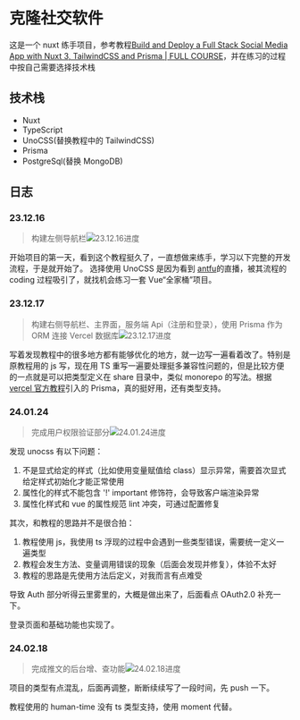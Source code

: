 # 克隆社交软件

这是一个 nuxt 练手项目，参考教程[Build and Deploy a Full Stack Social Media App with Nuxt 3, TailwindCSS and Prisma | FULL COURSE](https://www.youtube.com/watch?v=_cM4j9_LfQk)，并在练习的过程中按自己需要选择技术栈

## 技术栈

-   Nuxt
-   TypeScript
-   UnoCSS(替换教程中的 TailwindCSS)
-   Prisma
-   PostgreSql(替换 MongoDB)

## 日志

### 23.12.16

> 构建左侧导航栏![23.12.16进度](https://s2.loli.net/2023/12/17/MhKiafRYUE2xy7v.png)

开始项目的第一天，看到这个教程挺久了，一直想做来练手，学习以下完整的开发流程，于是就开始了。
选择使用 UnoCSS 是因为看到 [antfu](https://antfu.me/)的直播，被其流程的 coding 过程吸引了，就找机会练习一套 Vue“全家桶”项目。

### 23.12.17

> 构建右侧导航栏、主界面，服务端 Api（注册和登录），使用 Prisma 作为 ORM 连接 Vercel 数据库![23.12.17进度](https://s2.loli.net/2023/12/17/dUg15lh2zGKMxXi.png)

写着发现教程中的很多地方都有能够优化的地方，就一边写一遍看着改了。特别是原教程用的 js 写，现在用 TS 重写一遍要处理挺多兼容性问题的，但是比较方便的一点就是可以把类型定义在 share 目录中，类似 monorepo 的写法。根据[vercel 官方教程](https://vercel.com/guides/nextjs-prisma-postgres)引入的 Prisma，真的挺好用，还有类型支持。

### 24.01.24

> 完成用户权限验证部分![24.01.24进度](https://s2.loli.net/2024/01/24/QRCIsTHkxvi5OP7.png)

发现 unocss 有以下问题：

1. 不是显式给定的样式（比如使用变量赋值给 class）显示异常，需要首次显式给定样式初始化才能正常使用
2. 属性化的样式不能包含 '!' important 修饰符，会导致客户端渲染异常
3. 属性化样式和 vue 的属性规范 lint 冲突，可通过配置修复

其次，和教程的思路并不是很合拍：

1. 教程使用 js，我使用 ts 浮现的过程中会遇到一些类型错误，需要统一定义一遍类型
2. 教程会发生方法、变量调用错误的现象（后面会发现并修复），体验不太好
3. 教程的思路是先使用方法后定义，对我而言有点难受

导致 Auth 部分听得云里雾里的，大概是做出来了，后面看点 OAuth2.0 补充一下。

登录页面和基础功能也实现了。

### 24.02.18

> 完成推文的后台增、查功能![24.02.18进度](https://s2.loli.net/2024/02/18/PyDE7OAtKuVFnBg.png)

项目的类型有点混乱，后面再调整，断断续续写了一段时间，先 push 一下。

教程使用的 human-time 没有 ts 类型支持，使用 moment 代替。
